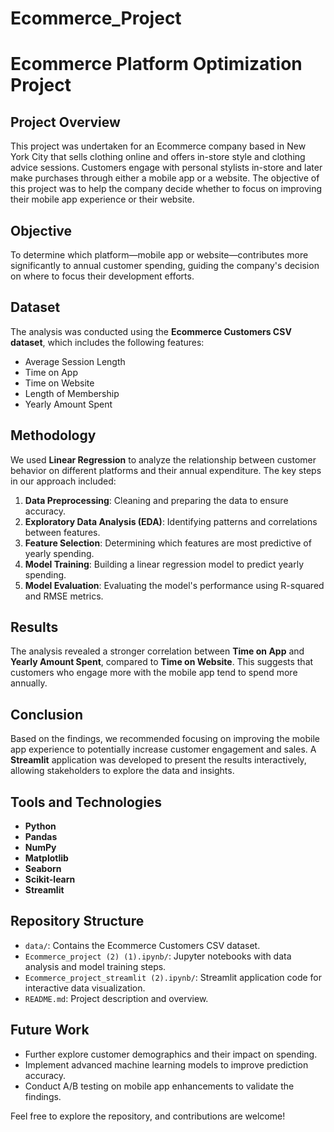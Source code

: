 # Ecommerce_Project
# Ecommerce Platform Optimization Project

## Project Overview
This project was undertaken for an Ecommerce company based in New York City that sells clothing online and offers in-store style and clothing advice sessions. Customers engage with personal stylists in-store and later make purchases through either a mobile app or a website. The objective of this project was to help the company decide whether to focus on improving their mobile app experience or their website.

## Objective
To determine which platform—mobile app or website—contributes more significantly to annual customer spending, guiding the company's decision on where to focus their development efforts.

## Dataset
The analysis was conducted using the **Ecommerce Customers CSV dataset**, which includes the following features:
- Average Session Length
- Time on App
- Time on Website
- Length of Membership
- Yearly Amount Spent

## Methodology
We used **Linear Regression** to analyze the relationship between customer behavior on different platforms and their annual expenditure. The key steps in our approach included:

1. **Data Preprocessing**: Cleaning and preparing the data to ensure accuracy.
2. **Exploratory Data Analysis (EDA)**: Identifying patterns and correlations between features.
3. **Feature Selection**: Determining which features are most predictive of yearly spending.
4. **Model Training**: Building a linear regression model to predict yearly spending.
5. **Model Evaluation**: Evaluating the model's performance using R-squared and RMSE metrics.

## Results
The analysis revealed a stronger correlation between **Time on App** and **Yearly Amount Spent**, compared to **Time on Website**. This suggests that customers who engage more with the mobile app tend to spend more annually.

## Conclusion
Based on the findings, we recommended focusing on improving the mobile app experience to potentially increase customer engagement and sales. A **Streamlit** application was developed to present the results interactively, allowing stakeholders to explore the data and insights.

## Tools and Technologies
- **Python**
- **Pandas**
- **NumPy**
- **Matplotlib**
- **Seaborn**
- **Scikit-learn**
- **Streamlit**

## Repository Structure
- `data/`: Contains the Ecommerce Customers CSV dataset.
- `Ecommerce_project (2) (1).ipynb/`: Jupyter notebooks with data analysis and model training steps.
- `Ecommerce_project_streamlit (2).ipynb/`: Streamlit application code for interactive data visualization.
- `README.md`: Project description and overview.

## Future Work
- Further explore customer demographics and their impact on spending.
- Implement advanced machine learning models to improve prediction accuracy.
- Conduct A/B testing on mobile app enhancements to validate the findings.

Feel free to explore the repository, and contributions are welcome!

